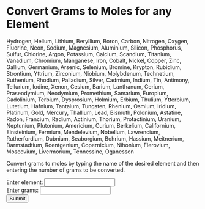 <html>
    <body>
        <h1>Convert Grams to Moles for any Element</h1>
        <p>Hydrogen, Helium, Lithium, Beryllium, Boron, Carbon, Nitrogen, Oxygen, Fluorine, Neon, Sodium, Magnesium, Aluminium, Silicon, Phosphorus, Sulfur, Chlorine, Argon, Potassium, Calcium, Scandium, Titanium, Vanadium, Chromium, Manganese, Iron, Cobalt, Nickel, Copper, Zinc, Gallium, Germanium, Arsenic, Selenium, Bromine, Krypton, Rubidium, Strontium, Yttrium, Zirconium, Niobium, Molybdenum, Technetium, Ruthenium, Rhodium, Palladium, Silver, Cadmium, Indium, Tin, Antimony, Tellurium, Iodine, Xenon, Cesium, Barium, Lanthanum, Cerium, Praseodymium, Neodymium, Promethium, Samarium, Europium, Gadolinium, Terbium, Dysprosium, Holmium, Erbium, Thulium, Ytterbium, Lutetium, Hafnium, Tantalum, Tungsten, Rhenium, Osmium, Iridium, Platinum, Gold, Mercury, Thallium, Lead, Bismuth, Polonium, Astatine, Radon, Francium, Radium, Actinium, Thorium, Protactinium, Uranium, Neptunium, Plutonium, Americium, Curium, Berkelium, Californium, Einsteinium, Fermium, Mendelevium, Nobelium, Lawrencium, Rutherfordium, Dubnium, Seaborgium, Bohrium, Hassium, Meitnerium, Darmstadtium, Roentgenium, Copernicium, Nihonium, Flerovium, Moscovium, Livermorium, Tennessine, Oganesson</p>
        <p>Convert grams to moles by typing the name of the desired element and then entering the number of grams to be converted.</p>
        <form onsubmit="return calculate_moles();">
            <label for="chemical_element">Enter element:</label>
            <input type="text" id="chemical_element"><br/>
            <label for="grams">Enter grams:</label>
            <input type="text" id="grams"><br/>
            <button>Submit</button>
            </form>
            <script>
                function calculate_moles(chemical_element, grams)
                {
                var chemical_element=document.getElementById("chemical_element").value;
                var grams=document.getElementById("grams").value;
                
                if (chemical_element == "Hydrogen")
                {
                    moles = grams / 1.0079;
                    document.write("Total moles = " + moles + "<br/>");
                    document.write("Reload page to perform another calculation.");
                }
                
                else if (chemical_element == "Helium")
                {
                    moles = grams / 4.0026;
                    document.write("Total moles = " + moles + "<br/>");
                    document.write("Reload page to perform another calculation.");
                }
                
                else if (chemical_element == "Lithium")
                {
                    moles = grams / 6.941;
                    document.write("Total moles = " + moles + "<br/>");
                    document.write("Reload page to perform another calculation.");
                }
                
                else if (chemical_element == "Beryllium")
                {
                    moles = grams / 9.0122;
                    document.write("Total moles = " + moles + "<br/>");
                    document.write("Reload page to perform another calculation.");
                }
                
                else if (chemical_element == "Boron")
                {
                    moles = grams / 10.811;
                    document.write("Total moles = " + moles + "<br/>");
                    document.write("Reload page to perform another calculation.");
                }
                
                else if (chemical_element == "Carbon")
                {
                    moles = grams / 12.0107;
                    document.write("Total moles = " + moles + "<br/>");
                    document.write("Reload page to perform another calculation.");
                }
                
                else if (chemical_element == "Nitrogen")
                {
                    moles = grams / 14.0067;
                    document.write("Total moles = " + moles + "<br/>");
                    document.write("Reload page to perform another calculation.");
                }
                
                else if (chemical_element == "Oxygen")
                {
                    moles = grams / 15.9994;
                    document.write("Total moles = " + moles + "<br/>");
                    document.write("Reload page to perform another calculation.");
                }
                
                else if (chemical_element == "Fluorine")
                {
                    moles = grams / 18.998;
                    document.write("Total moles = " + moles + "<br/>");
                    document.write("Reload page to perform another calculation.");
                }
                
                else if (chemical_element == "Neon")
                {
                    moles = grams / 20.1797;
                    document.write("Total moles = " + moles + "<br/>");
                    document.write("Reload page to perform another calculation.");
                }
                
                else if (chemical_element == "Sodium")
                {
                    moles = grams / 22.9898;
                    document.write("Total moles = " + moles + "<br/>");
                    document.write("Reload page to perform another calculation.");
                }
                
                else if (chemical_element == "Magnesium")
                {
                    moles = grams / 24.305;
                    document.write("Total moles = " + moles + "<br/>");
                    document.write("Reload page to perform another calculation.");
                }
                
                else if (chemical_element == "Aluminum")
                {
                    moles = grams / 26.9815;
                    document.write("Total moles = " + moles + "<br/>");
                    document.write("Reload page to perform another calculation.");
                }
                
                else if (chemical_element == "Silicon")
                {
                    moles = grams / 28.085;
                    document.write("Total moles = " + moles + "<br/>");
                    document.write("Reload page to perform another calculation.");
                }
                
                else if (chemical_element == "Phosphorus")
                {
                    moles = grams / 30.97376;
                    document.write("Total moles = " + moles + "<br/>");
                    document.write("Reload page to perform another calculation.");
                }
                
                else if (chemical_element == "Sulfur")
                {
                    moles = grams / 32.06;
                    document.write("Total moles = " + moles + "<br/>");
                    document.write("Reload page to perform another calculation.");
                }
                
                else if (chemical_element == "Chlorine")
                {
                    moles = grams / 35.45;
                    document.write("Total moles = " + moles + "<br/>");
                    document.write("Reload page to perform another calculation.");
                }
                
                else if (chemical_element == "Argon")
                {
                    moles = grams / 39.95;
                    document.write("Total moles = " + moles + "<br/>");
                    document.write("Reload page to perform another calculation.");
                }
                
                else if (chemical_element == "Potassium")
                {
                    moles = grams / 39.098;
                    document.write("Total moles = " + moles + "<br/>");
                    document.write("Reload page to perform another calculation.");
                }
                
                else if (chemical_element == "Calcium")
                {
                    moles = grams / 40.078;
                    document.write("Total moles = " + moles + "<br/>");
                    document.write("Reload page to perform another calculation.");
                }
                
                else if (chemical_element == "Scandium")
                {
                    moles = grams / 44.9559;
                    document.write("Total moles = " + moles + "<br/>");
                    document.write("Reload page to perform another calculation.");
                }
                
                else if (chemical_element == "Titanium")
                {
                    moles = grams / 47.867;
                    document.write("Total moles = " + moles + "<br/>");
                    document.write("Reload page to perform another calculation.");
                }
                
                else if (chemical_element == "Vanadium")
                {
                    moles = grams / 50.9415;
                    document.write("Total moles = " + moles + "<br/>");
                    document.write("Reload page to perform another calculation.");
                }
                
                else if (chemical_element == "Chromium")
                {
                    moles = grams / 51.9961;
                    document.write("Total moles = " + moles + "<br/>");
                    document.write("Reload page to perform another calculation.");
                }
                
                else if (chemical_element == "Manganese")
                {
                    moles = grams / 54.938;
                    document.write("Total moles = " + moles + "<br/>");
                    document.write("Reload page to perform another calculation.");
                }
                
                else if (chemical_element == "Iron")
                {
                    moles = grams / 55.845;
                    document.write("Total moles = " + moles + "<br/>");
                    document.write("Reload page to perform another calculation.");
                }
                
                else if (chemical_element == "Cobalt")
                {
                    moles = grams / 58.9332;
                    document.write("Total moles = " + moles + "<br/>");
                    document.write("Reload page to perform another calculation.");
                }
                
                else if (chemical_element == "Nickel")
                {
                    moles = grams / 58.6934;
                    document.write("Total moles = " + moles + "<br/>");
                    document.write("Reload page to perform another calculation.");
                }
                
                else if (chemical_element == "Copper")
                {
                    moles = grams / 63.546;
                    document.write("Total moles = " + moles + "<br/>");
                    document.write("Reload page to perform another calculation.");
                }
                
                else if (chemical_element == "Zinc")
                {
                    moles = grams / 65.38;
                    document.write("Total moles = " + moles + "<br/>");
                    document.write("Reload page to perform another calculation.");
                }
                
                else if (chemical_element == "Gallium")
                {
                    moles = grams / 69.723;
                    document.write("Total moles = " + moles + "<br/>");
                    document.write("Reload page to perform another calculation.");
                }
                
                else if (chemical_element == "Germanium")
                {
                    moles = grams / 72.630;
                    document.write("Total moles = " + moles + "<br/>");
                    document.write("Reload page to perform another calculation.");
                }
                
                else if (chemical_element == "Arsenic")
                {
                    moles = grams / 74.9216;
                    document.write("Total moles = " + moles + "<br/>");
                    document.write("Reload page to perform another calculation.");
                }
                
                else if (chemical_element == "Selenium")
                {
                    moles = grams / 78.971;
                    document.write("Total moles = " + moles + "<br/>");
                    document.write("Reload page to perform another calculation.");
                }
                
                else if (chemical_element == "Bromine")
                {
                    moles = grams / 79.904;
                    document.write("Total moles = " + moles + "<br/>");
                    document.write("Reload page to perform another calculation.");
                }
                
                else if (chemical_element == "Krypton")
                {
                    moles = grams / 83.798;
                    document.write("Total moles = " + moles + "<br/>");
                    document.write("Reload page to perform another calculation.");
                }
                
                else if (chemical_element == "Rubidium")
                {
                    moles = grams / 85.4678;
                    document.write("Total moles = " + moles + "<br/>");
                    document.write("Reload page to perform another calculation.");
                }
                
                else if (chemical_element == "Strontium")
                {
                    moles = grams / 87.62;
                    document.write("Total moles = " + moles + "<br/>");
                    document.write("Reload page to perform another calculation.");
                }
                
                else if (chemical_element == "Yttrium")
                {
                    moles = grams / 88.90584;
                    document.write("Total moles = " + moles + "<br/>");
                    document.write("Reload page to perform another calculation.");
                }
                
                else if (chemical_element == "Zirconium")
                {
                    moles = grams / 91.224;
                    document.write("Total moles = " + moles + "<br/>");
                    document.write("Reload page to perform another calculation.");
                }
                
                else if (chemical_element == "Niobium")
                {
                    moles = grams / 92.90637;
                    document.write("Total moles = " + moles + "<br/>");
                    document.write("Reload page to perform another calculation.");
                }
                
                else if (chemical_element == "Molybdenum")
                {
                    moles = grams / 95.95;
                    document.write("Total moles = " + moles + "<br/>");
                    document.write("Reload page to perform another calculation.");
                }
                
                else if (chemical_element == "Technetium")
                {
                    moles = grams / 98;
                    document.write("Total moles = " + moles + "<br/>");
                    document.write("Reload page to perform another calculation.");
                }
                
                else if (chemical_element == "Ruthenium")
                {
                    moles = grams / 101.07;
                    document.write("Total moles = " + moles + "<br/>");
                    document.write("Reload page to perform another calculation.");
                }
                
                else if (chemical_element == "Rhodium")
                {
                    moles = grams / 102.90459;
                    document.write("Total moles = " + moles + "<br/>");
                    document.write("Reload page to perform another calculation.");
                }
                
                else if (chemical_element == "Palladium")
                {
                    moles = grams / 106.42;
                    document.write("Total moles = " + moles + "<br/>");
                    document.write("Reload page to perform another calculation.");
                }
                
                else if (chemical_element == "Silver")
                {
                    moles = grams / 107.8682;
                    document.write("Total moles = " + moles + "<br/>");
                    document.write("Reload page to perform another calculation.");
                }
                
                else if (chemical_element == "Cadmium")
                {
                    moles = grams / 112.414;
                    document.write("Total moles = " + moles + "<br/>");
                    document.write("Reload page to perform another calculation.");
                }
                
                else if (chemical_element == "Indium")
                {
                    moles = grams / 114.818;
                    document.write("Total moles = " + moles + "<br/>");
                    document.write("Reload page to perform another calculation.");
                }
                
                else if (chemical_element == "Tin")
                {
                    moles = grams / 118.710;
                    document.write("Total moles = " + moles + "<br/>");
                    document.write("Reload page to perform another calculation.");
                }
                
                else if (chemical_element == "Antimony")
                {
                    moles = grams / 121.760;
                    document.write("Total moles = " + moles + "<br/>");
                    document.write("Reload page to perform another calculation.");
                }
                
                else if (chemical_element == "Tellurium")
                {
                    moles = grams / 127.60;
                    document.write("Total moles = " + moles + "<br/>");
                    document.write("Reload page to perform another calculation.");
                }
                
                else if (chemical_element == "Iodine")
                {
                    moles = grams / 126.90447;
                    document.write("Total moles = " + moles + "<br/>");
                    document.write("Reload page to perform another calculation.");
                }
                
                else if (chemical_element == "Xenon")
                {
                    moles = grams / 131.293;
                    document.write("Total moles = " + moles + "<br/>");
                    document.write("Reload page to perform another calculation.");
                }
                
                else if (chemical_element == "Cesium")
                {
                    moles = grams / 132.90545;
                    document.write("Total moles = " + moles + "<br/>");
                    document.write("Reload page to perform another calculation.");
                }
                
                else if (chemical_element == "Barium")
                {
                    moles = grams / 137.327;
                    document.write("Total moles = " + moles + "<br/>");
                    document.write("Reload page to perform another calculation.");
                }
                
                else if (chemical_element == "Lanthanum")
                {
                    moles = grams / 138.90547;
                    document.write("Total moles = " + moles + "<br/>");
                    document.write("Reload page to perform another calculation.");
                }
                
                else if (chemical_element == "Cerium")
                {
                    moles = grams / 140.116;
                    document.write("Total moles = " + moles + "<br/>");
                    document.write("Reload page to perform another calculation.");
                }
                
                else if (chemical_element == "Praseodymium")
                {
                    moles = grams / 140.90766;
                    document.write("Total moles = " + moles + "<br/>");
                    document.write("Reload page to perform another calculation.");
                }
                
                else if (chemical_element == "Neodymium")
                {
                    moles = grams / 144.242;
                    document.write("Total moles = " + moles + "<br/>");
                    document.write("Reload page to perform another calculation.");
                }
                
                else if (chemical_element == "Promethium")
                {
                    moles = grams / 145;
                    document.write("Total moles = " + moles + "<br/>");
                    document.write("Reload page to perform another calculation.");
                }
                
                else if (chemical_element == "Samarium")
                {
                    moles = grams / 150.36;
                    document.write("Total moles = " + moles + "<br/>");
                    document.write("Reload page to perform another calculation.");
                }
                
                else if (chemical_element == "Europium")
                {
                    moles = grams / 151.964;
                    document.write("Total moles = " + moles + "<br/>");
                    document.write("Reload page to perform another calculation.");
                }
                
                else if (chemical_element == "Gadolinium")
                {
                    moles = grams / 157.25;
                    document.write("Total moles = " + moles + "<br/>");
                    document.write("Reload page to perform another calculation.");
                }
                
                else if (chemical_element == "Terbium")
                {
                    moles = grams / 158.925354;
                    document.write("Total moles = " + moles + "<br/>");
                    document.write("Reload page to perform another calculation.");
                }
                
                else if (chemical_element == "Dysprosium")
                {
                    moles = grams / 162.500;
                    document.write("Total moles = " + moles + "<br/>");
                    document.write("Reload page to perform another calculation.");
                }
                
                else if (chemical_element == "Holmium")
                {
                    moles = grams / 164.930328;
                    document.write("Total moles = " + moles + "<br/>");
                    document.write("Reload page to perform another calculation.");
                }
                
                else if (chemical_element == "Erbium")
                {
                    moles = grams / 167.259;
                    document.write("Total moles = " + moles + "<br/>");
                    document.write("Reload page to perform another calculation.");
                }
                
                else if (chemical_element == "Thulium")
                {
                    moles = grams / 168.934218;
                    document.write("Total moles = " + moles + "<br/>");
                    document.write("Reload page to perform another calculation.");
                }
                
                else if (chemical_element == "Ytterbium")
                {
                    moles = grams / 173.045;
                    document.write("Total moles = " + moles + "<br/>");
                    document.write("Reload page to perform another calculation.");
                }
                
                else if (chemical_element == "Lutetium")
                {
                    moles = grams / 174.9668;
                    document.write("Total moles = " + moles + "<br/>");
                    document.write("Reload page to perform another calculation.");
                }
                
                else if (chemical_element == "Hafnium")
                {
                    moles = grams / 178.49;
                    document.write("Total moles = " + moles + "<br/>");
                    document.write("Reload page to perform another calculation.");
                }
                
                else if (chemical_element == "Tantalum")
                {
                    moles = grams / 180.94788;
                    document.write("Total moles = " + moles + "<br/>");
                    document.write("Reload page to perform another calculation.");
                }
                
                else if (chemical_element == "Tungsten")
                {
                    moles = grams / 183.84;
                    document.write("Total moles = " + moles + "<br/>");
                    document.write("Reload page to perform another calculation.");
                }
                
                else if (chemical_element == "Rhenium")
                {
                    moles = grams / 186.207;
                    document.write("Total moles = " + moles + "<br/>");
                    document.write("Reload page to perform another calculation.");
                }
                
                else if (chemical_element == "Osmium")
                {
                    moles = grams / 190.23;
                    document.write("Total moles = " + moles + "<br/>");
                    document.write("Reload page to perform another calculation.");
                }
                
                else if (chemical_element == "Iridium")
                {
                    moles = grams / 192.217;
                    document.write("Total moles = " + moles + "<br/>");
                    document.write("Reload page to perform another calculation.");
                }
                
                else if (chemical_element == "Platinum")
                {
                    moles = grams / 195.084;
                    document.write("Total moles = " + moles + "<br/>");
                    document.write("Reload page to perform another calculation.");
                }
                
                else if (chemical_element == "Gold")
                {
                    moles = grams / 196.966570;
                    document.write("Total moles = " + moles + "<br/>");
                    document.write("Reload page to perform another calculation.");
                }
                
                else if (chemical_element == "Mercury")
                {
                    moles = grams / 200.592;
                    document.write("Total moles = " + moles + "<br/>");
                    document.write("Reload page to perform another calculation.");
                }
                
                else if (chemical_element == "Thallium")
                {
                    moles = grams / 204.38;
                    document.write("Total moles = " + moles + "<br/>");
                    document.write("Reload page to perform another calculation.");
                }
                
                else if (chemical_element == "Lead")
                {
                    moles = grams / 207.2;
                    document.write("Total moles = " + moles + "<br/>");
                    document.write("Reload page to perform another calculation.");
                }
                
                else if (chemical_element == "Bismuth")
                {
                    moles = grams / 208.98040;
                    document.write("Total moles = " + moles + "<br/>");
                    document.write("Reload page to perform another calculation.");
                }
                
                else if (chemical_element == "Polonium")
                {
                    moles = grams / 209;
                    document.write("Total moles = " + moles + "<br/>");
                    document.write("Reload page to perform another calculation.");
                }
                
                else if (chemical_element == "Astatine")
                {
                    moles = grams / 210;
                    document.write("Total moles = " + moles + "<br/>");
                    document.write("Reload page to perform another calculation.");
                }
                
                else if (chemical_element == "Radon")
                {
                    moles = grams / 222;
                    document.write("Total moles = " + moles + "<br/>");
                    document.write("Reload page to perform another calculation.");
                }
                
                else if (chemical_element == "Francium")
                {
                    moles = grams / 223;
                    document.write("Total moles = " + moles + "<br/>");
                    document.write("Reload page to perform another calculation.");
                }
                
                else if (chemical_element == "Radium")
                {
                    moles = grams / 226;
                    document.write("Total moles = " + moles + "<br/>");
                    document.write("Reload page to perform another calculation.");
                }
                
                else if (chemical_element == "Actinium")
                {
                    moles = grams / 227;
                    document.write("Total moles = " + moles + "<br/>");
                    document.write("Reload page to perform another calculation.");
                }
                
                else if (chemical_element == "Thorium")
                {
                    moles = grams / 232.0377;
                    document.write("Total moles = " + moles + "<br/>");
                    document.write("Reload page to perform another calculation.");
                }
                
                else if (chemical_element == "Protactinium")
                {
                    moles = grams / 231.03588;
                    document.write("Total moles = " + moles + "<br/>");
                    document.write("Reload page to perform another calculation.");
                }
                
                else if (chemical_element == "Uranium")
                {
                    moles = grams / 238.02891;
                    document.write("Total moles = " + moles + "<br/>");
                    document.write("Reload page to perform another calculation.");
                }
                
                else if (chemical_element == "Neptunium")
                {
                    moles = grams / 237;
                    document.write("Total moles = " + moles + "<br/>");
                    document.write("Reload page to perform another calculation.");
                }
                
                else if (chemical_element == "Plutonium")
                {
                    moles = grams / 244;
                    document.write("Total moles = " + moles + "<br/>");
                    document.write("Reload page to perform another calculation.");
                }
                
                else if (chemical_element == "Americium")
                {
                    moles = grams / 243;
                    document.write("Total moles = " + moles + "<br/>");
                    document.write("Reload page to perform another calculation.");
                }
                
                else if (chemical_element == "Curium")
                {
                    moles = grams / 247;
                    document.write("Total moles = " + moles + "<br/>");
                    document.write("Reload page to perform another calculation.");
                }
                
                else if (chemical_element == "Berkelium")
                {
                    moles = grams / 247;
                    document.write("Total moles = " + moles + "<br/>");
                    document.write("Reload page to perform another calculation.");
                }
                
                else if (chemical_element == "Californium")
                {
                    moles = grams / 251;
                    document.write("Total moles = " + moles + "<br/>");
                    document.write("Reload page to perform another calculation.");
                }
                
                else if (chemical_element == "Einsteinium")
                {
                    moles = grams / 252;
                    document.write("Total moles = " + moles + "<br/>");
                    document.write("Reload page to perform another calculation.");
                }
                
                else if (chemical_element == "Fermium")
                {
                    moles = grams / 257;
                    document.write("Total moles = " + moles + "<br/>");
                    document.write("Reload page to perform another calculation.");
                }
                
                else if (chemical_element == "Mendelevium")
                {
                    moles = grams / 258;
                    document.write("Total moles = " + moles + "<br/>");
                    document.write("Reload page to perform another calculation.");
                }
                
                else if (chemical_element == "Nobelium")
                {
                    moles = grams / 259;
                    document.write("Total moles = " + moles + "<br/>");
                    document.write("Reload page to perform another calculation.");
                }
                
                else if (chemical_element == "Lawrencium")
                {
                    moles = grams / 266;
                    document.write("Total moles = " + moles + "<br/>");
                    document.write("Reload page to perform another calculation.");
                }
                
                else if (chemical_element == "Rutherfordium")
                {
                    moles = grams / 267;
                    document.write("Total moles = " + moles + "<br/>");
                    document.write("Reload page to perform another calculation.");
                }
                
                else if (chemical_element == "Dubnium")
                {
                    moles = grams / 269;
                    document.write("Total moles = " + moles + "<br/>");
                    document.write("Reload page to perform another calculation.");
                }
                
                else if (chemical_element == "Seaborgium")
                {
                    moles = grams / 269;
                    document.write("Total moles = " + moles + "<br/>");
                    document.write("Reload page to perform another calculation.");
                }
                
                else if (chemical_element == "Bohrium")
                {
                    moles = grams / 270;
                    document.write("Total moles = " + moles + "<br/>");
                    document.write("Reload page to perform another calculation.");
                }
                
                else if (chemical_element == "Hassium")
                {
                    moles = grams / 270;
                    document.write("Total moles = " + moles + "<br/>");
                    document.write("Reload page to perform another calculation.");
                }
                else if (chemical_element == "Meitnerium")
                {
                    moles = grams / 278;
                    document.write("Total moles = " + moles + "<br/>");
                    document.write("Reload page to perform another calculation.");
                }
                else if (chemical_element == "Darmstadtium")
                {
                    moles = grams / 281;
                    document.write("Total moles = " + moles + "<br/>");
                    document.write("Reload page to perform another calculation.");
                }
                else if (chemical_element == "Roentgenium")
                {
                    moles = grams / 282;
                    document.write("Total moles = " + moles + "<br/>");
                    document.write("Reload page to perform another calculation.");
                }
                else if (chemical_element == "Copernicium")
                {
                    moles = grams / 285;
                    document.write("Total moles = " + moles + "<br/>");
                    document.write("Reload page to perform another calculation.");
                }
                else if (chemical_element == "Nihonium")
                {
                    moles = grams / 286;
                    document.write("Total moles = " + moles + "<br/>");
                    document.write("Reload page to perform another calculation.");
                }
                else if (chemical_element == "Flerovium")
                {
                    moles = grams / 289;
                    document.write("Total moles = " + moles + "<br/>");
                    document.write("Reload page to perform another calculation.");
                }
                else if (chemical_element == "Moscovium")
                {
                    moles = grams / 290;
                    document.write("Total moles = " + moles + "<br/>");
                    document.write("Reload page to perform another calculation.");
                }
                else if (chemical_element == "Livermorium")
                {
                    moles = grams / 293;
                    document.write("Total moles = " + moles + "<br/>");
                    document.write("Reload page to perform another calculation.");
                }
                else if (chemical_element == "Tennessine")
                {
                    moles = grams / 294;
                    document.write("Total moles = " + moles + "<br/>");
                    document.write("Reload page to perform another calculation.");
                }
                else if (chemical_element == "Oganesson")
                {
                    moles = grams / 294;
                    document.write("Total moles = " + moles + "<br/>");
                    document.write("Reload page to perform another calculation.");
                }
                
                else
                {
                    document.write("Missing or incorrect values. Reload page and input the element name and the number of grams to be converted to moles.");
                }
            }
            </script>
    </body>
</html>
